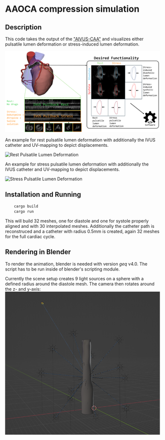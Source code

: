 
# AAOCA compression simulation
## Description
This code takes the output of the ["AIVUS-CAA"](https://github.com/AI-in-Cardiovascular-Medicine/AIVUS-CAA) and visualizes either pulsatile lumen deformation or stress-induced lumen deformation.

![Dynamic lumen changes](media/dynamic_lumen_changes.png)

<!-- An example for rest pulsatile lumen deformation:

![Phasic Compression](media/phasic_compression.gif)

And with additional uv texture map, depicting the change in distance in red scale:

![Phasic Compression UV](media/uv_map.gif) -->
An example for rest pulsatile lumen deformation with additionally the IVUS catheter and UV-mapping to depict displacements.

![Rest Pulsatile Lumen Deformation](media/animation_pulsatile_lumen_deformation_rest.gif)

An example for stress pulsatile lumen deformation with additionally the IVUS catheter and UV-mapping to depict displacements.

![Stress Pulsatile Lumen Deformation](media/animation_pulsatile_lumen_deformation_stress.gif)

## Installation and Running
```bash
    cargo build
    cargo run
```
This will build 32 meshes, one for diastole and one for systole properly aligned and with 30 interpolated meshes. Additionally the catheter path is reconstruced and a catheter with radius 0.5mm is created, again 32 meshes for the full cardiac cycle.

## Rendering in Blender
To render the animation, blender is needed with version $geq$ v4.0. The script has to be run inside of blender's scripting module.

Currently the scene setup creates 9 light sources on a sphere with a defined radius around the diastole mesh. The camera then rotates around the z- and y-axis:
![Blender scene setup](media/blender_scene_setup.png)